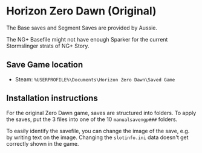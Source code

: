 # Horizon Zero Dawn (Original)

The Base saves and Segment Saves are provided by Aussie.

The NG+ Basefile might not have enough Sparker for the current Stormslinger strats of NG+ Story.

## Save Game location
- Steam: `%USERPROFILE%\Documents\Horizon Zero Dawn\Saved Game`

## Installation instructions
For the original Zero Dawn game, saves are structured into folders. To apply the saves, put the 3 files into one of the 10 `manualsavengp###` folders.

To easily identify the savefile, you can change the image of the save, e.g. by writing text on the image. Changing the `slotinfo.ini` data doesn't get correctly shown in the game.

